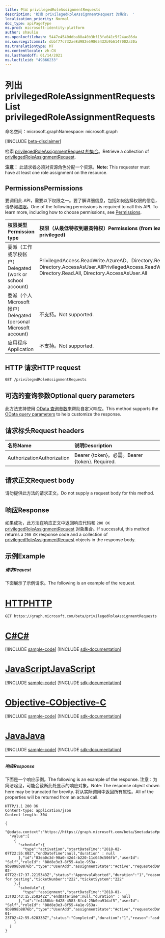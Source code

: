 ```yaml
---
title: 列出 privilegedRoleAssignmentRequests
description: '检索 privilegedRoleAssignmentRequest 的集合。 '
localization_priority: Normal
doc_type: apiPageType
ms.prod: microsoft-identity-platform
author: shauliu
ms.openlocfilehash: 5447e4540ddba88a40b3bf13fa041c5f24ae86da
ms.sourcegitcommit: dbbf77c732ae8d982e59865432b9b6147002a30a
ms.translationtype: MT
ms.contentlocale: zh-CN
ms.lasthandoff: 01/14/2021
ms.locfileid: "49866233"
---
```

# <a name="list-privilegedroleassignmentrequests"></a><span data-ttu-id="645ec-103">列出 privilegedRoleAssignmentRequests</span><span class="sxs-lookup"><span data-stu-id="645ec-103">List privilegedRoleAssignmentRequests</span></span>

<span data-ttu-id="645ec-104">命名空间：microsoft.graph</span><span class="sxs-lookup"><span data-stu-id="645ec-104">Namespace: microsoft.graph</span></span>

[!INCLUDE [beta-disclaimer](../../includes/beta-disclaimer.md)]

<span data-ttu-id="645ec-105">检索 [privilegedRoleAssignmentRequest 的集合](../resources/privilegedroleassignmentrequest.md)。</span><span class="sxs-lookup"><span data-stu-id="645ec-105">Retrieve a collection of [privilegedRoleAssignmentRequest](../resources/privilegedroleassignmentrequest.md).</span></span> 

<span data-ttu-id="645ec-106">**注意：** 此请求者必须对资源角色分配一个资源。</span><span class="sxs-lookup"><span data-stu-id="645ec-106">**Note:** This requester must have at least one role assignment on the resource.</span></span>

## <a name="permissions"></a><span data-ttu-id="645ec-107">Permissions</span><span class="sxs-lookup"><span data-stu-id="645ec-107">Permissions</span></span>
<span data-ttu-id="645ec-p101">要调用此 API，需要以下权限之一。要了解详细信息，包括如何选择权限的信息，请参阅[权限](/graph/permissions-reference)。</span><span class="sxs-lookup"><span data-stu-id="645ec-p101">One of the following permissions is required to call this API. To learn more, including how to choose permissions, see [Permissions](/graph/permissions-reference).</span></span>

|<span data-ttu-id="645ec-110">权限类型</span><span class="sxs-lookup"><span data-stu-id="645ec-110">Permission type</span></span>                        | <span data-ttu-id="645ec-111">权限（从最低特权到最高特权）</span><span class="sxs-lookup"><span data-stu-id="645ec-111">Permissions (from least to most privileged)</span></span>              |
|:--------------------------------------|:---------------------------------------------------------|
|<span data-ttu-id="645ec-112">委派（工作或学校帐户）</span><span class="sxs-lookup"><span data-stu-id="645ec-112">Delegated (work or school account)</span></span> | <span data-ttu-id="645ec-113">PrivilegedAccess.ReadWrite.AzureAD、Directory.Read.All、Directory.AccessAsUser.All</span><span class="sxs-lookup"><span data-stu-id="645ec-113">PrivilegedAccess.ReadWrite.AzureAD, Directory.Read.All, Directory.AccessAsUser.All</span></span>    |
|<span data-ttu-id="645ec-114">委派（个人 Microsoft 帐户）</span><span class="sxs-lookup"><span data-stu-id="645ec-114">Delegated (personal Microsoft account)</span></span> | <span data-ttu-id="645ec-115">不支持。</span><span class="sxs-lookup"><span data-stu-id="645ec-115">Not supported.</span></span> |
|<span data-ttu-id="645ec-116">应用程序</span><span class="sxs-lookup"><span data-stu-id="645ec-116">Application</span></span>                            | <span data-ttu-id="645ec-117">不支持。</span><span class="sxs-lookup"><span data-stu-id="645ec-117">Not supported.</span></span> |

## <a name="http-request"></a><span data-ttu-id="645ec-118">HTTP 请求</span><span class="sxs-lookup"><span data-stu-id="645ec-118">HTTP request</span></span>
<!-- { "blockType": "ignored" } -->
```http
GET /privilegedRoleAssignmentRequests
```

## <a name="optional-query-parameters"></a><span data-ttu-id="645ec-119">可选的查询参数</span><span class="sxs-lookup"><span data-stu-id="645ec-119">Optional query parameters</span></span>
<span data-ttu-id="645ec-120">此方法支持使用 [OData 查询参数](/graph/query-parameters)来帮助自定义响应。</span><span class="sxs-lookup"><span data-stu-id="645ec-120">This method supports the [OData query parameters](/graph/query-parameters) to help customize the response.</span></span>

## <a name="request-headers"></a><span data-ttu-id="645ec-121">请求标头</span><span class="sxs-lookup"><span data-stu-id="645ec-121">Request headers</span></span>
| <span data-ttu-id="645ec-122">名称</span><span class="sxs-lookup"><span data-stu-id="645ec-122">Name</span></span>      |<span data-ttu-id="645ec-123">说明</span><span class="sxs-lookup"><span data-stu-id="645ec-123">Description</span></span>|
|:----------|:----------|
| <span data-ttu-id="645ec-124">Authorization</span><span class="sxs-lookup"><span data-stu-id="645ec-124">Authorization</span></span>  | <span data-ttu-id="645ec-p102">Bearer {token}。必需。</span><span class="sxs-lookup"><span data-stu-id="645ec-p102">Bearer {token}. Required.</span></span> |

## <a name="request-body"></a><span data-ttu-id="645ec-127">请求正文</span><span class="sxs-lookup"><span data-stu-id="645ec-127">Request body</span></span>
<span data-ttu-id="645ec-128">请勿提供此方法的请求正文。</span><span class="sxs-lookup"><span data-stu-id="645ec-128">Do not supply a request body for this method.</span></span>

## <a name="response"></a><span data-ttu-id="645ec-129">响应</span><span class="sxs-lookup"><span data-stu-id="645ec-129">Response</span></span>
<span data-ttu-id="645ec-130">如果成功，此方法在响应正文中返回响应代码和 `200 OK` [privilegedRoleAssignmentRequest](../resources/privilegedroleassignmentrequest.md) 对象集合。</span><span class="sxs-lookup"><span data-stu-id="645ec-130">If successful, this method returns a `200 OK` response code and a collection of [privilegedRoleAssignmentRequest](../resources/privilegedroleassignmentrequest.md) objects in the response body.</span></span>

## <a name="example"></a><span data-ttu-id="645ec-131">示例</span><span class="sxs-lookup"><span data-stu-id="645ec-131">Example</span></span>
##### <a name="request"></a><span data-ttu-id="645ec-132">请求</span><span class="sxs-lookup"><span data-stu-id="645ec-132">Request</span></span>
<span data-ttu-id="645ec-133">下面展示了示例请求。</span><span class="sxs-lookup"><span data-stu-id="645ec-133">The following is an example of the request.</span></span>

# <a name="http"></a>[<span data-ttu-id="645ec-134">HTTP</span><span class="sxs-lookup"><span data-stu-id="645ec-134">HTTP</span></span>](#tab/http)
<!-- {
  "blockType": "request",
  "name": "get_privilegedroleassignmentrequest"
}-->
```msgraph-interactive
GET https://graph.microsoft.com/beta/privilegedRoleAssignmentRequests
```
# <a name="c"></a>[<span data-ttu-id="645ec-135">C#</span><span class="sxs-lookup"><span data-stu-id="645ec-135">C#</span></span>](#tab/csharp)
[!INCLUDE [sample-code](../includes/snippets/csharp/get-privilegedroleassignmentrequest-csharp-snippets.md)]
[!INCLUDE [sdk-documentation](../includes/snippets/snippets-sdk-documentation-link.md)]

# <a name="javascript"></a>[<span data-ttu-id="645ec-136">JavaScript</span><span class="sxs-lookup"><span data-stu-id="645ec-136">JavaScript</span></span>](#tab/javascript)
[!INCLUDE [sample-code](../includes/snippets/javascript/get-privilegedroleassignmentrequest-javascript-snippets.md)]
[!INCLUDE [sdk-documentation](../includes/snippets/snippets-sdk-documentation-link.md)]

# <a name="objective-c"></a>[<span data-ttu-id="645ec-137">Objective-C</span><span class="sxs-lookup"><span data-stu-id="645ec-137">Objective-C</span></span>](#tab/objc)
[!INCLUDE [sample-code](../includes/snippets/objc/get-privilegedroleassignmentrequest-objc-snippets.md)]
[!INCLUDE [sdk-documentation](../includes/snippets/snippets-sdk-documentation-link.md)]

# <a name="java"></a>[<span data-ttu-id="645ec-138">Java</span><span class="sxs-lookup"><span data-stu-id="645ec-138">Java</span></span>](#tab/java)
[!INCLUDE [sample-code](../includes/snippets/java/get-privilegedroleassignmentrequest-java-snippets.md)]
[!INCLUDE [sdk-documentation](../includes/snippets/snippets-sdk-documentation-link.md)]

---

##### <a name="response"></a><span data-ttu-id="645ec-139">响应</span><span class="sxs-lookup"><span data-stu-id="645ec-139">Response</span></span>
<span data-ttu-id="645ec-140">下面是一个响应示例。</span><span class="sxs-lookup"><span data-stu-id="645ec-140">The following is an example of the response.</span></span> <span data-ttu-id="645ec-141">注意：为简洁起见，可能会截断此处显示的响应对象。</span><span class="sxs-lookup"><span data-stu-id="645ec-141">Note: The response object shown here may be truncated for brevity.</span></span> <span data-ttu-id="645ec-142">将从实际调用中返回所有属性。</span><span class="sxs-lookup"><span data-stu-id="645ec-142">All of the properties will be returned from an actual call.</span></span>
<!-- {
  "blockType": "response",
  "truncated": true,
  "@odata.type": "microsoft.graph.privilegedRoleAssignmentRequest",
  "isCollection": true
} -->
```http
HTTP/1.1 200 OK
Content-type: application/json
Content-length: 304

{
  "@odata.context":"https://https://graph.microsoft.com/beta/$metadata#privilegedRoleAssignmentRequests",
  "value":[
    {
      "schedule":{
        "type":"activation","startDateTime":"2018-02-07T22:55:00Z","endDateTime":null,"duration" : null
      },"id":"03ea0c3d-90a0-42d4-b220-11c049c506fb","userId": "Self","roleId": "88d8e3e3-8f55-4a1e-953a-9b9898b8876b","type":"UserAdd","assignmentState":"Active","requestedDateTime":"2018-02-07T22:17:37.2215343Z","status":"ApprovalAborted","duration":"1","reason":"Activate for testing","ticketNumber":"222","ticketSystem":"222"
    },{
      "schedule":{
        "type":"assignment","startDateTime":"2018-01-23T02:43:15.258242Z","endDateTime":null,"duration" : null
      },"id":"fe4450bb-6d28-4583-8fc4-25b0ea91daf5","userId": "Self","roleId": "88d8e3e3-8f55-4a1e-953a-9b9898b8876b","type":"UserAdd","assignmentState":"Active","requestedDateTime":"2018-01-23T02:42:55.628338Z","status":"Completed","duration":"1","reason":"asdf","ticketNumber":null,"ticketSystem":null
    }
  ]
}
```

<!-- uuid: 8fcb5dbc-d5aa-4681-8e31-b001d5168d79
2015-10-25 14:57:30 UTC -->
<!--
{
  "type": "#page.annotation",
  "description": "List privilegedRoleAssignmentRequest",
  "keywords": "",
  "section": "documentation",
  "tocPath": "",
  "suppressions": [
  ]
}
-->


